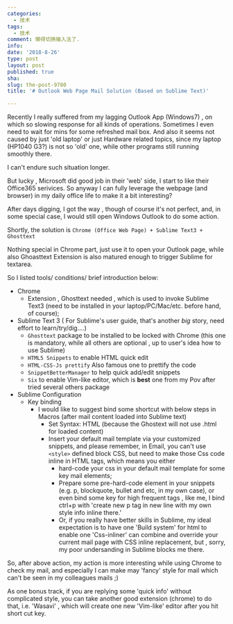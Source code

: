 ```yaml
---
categories:
  - 技术
tags:
  - 技术
comment: 懒得切换输入法了.
info: 
date: '2018-8-26'
type: post
layout: post
published: true
sha: 
slug: the-post-9780
title: '# Outlook Web Page Mail Solution (Based on Sublime Text)'

---
```



Recently I really suffered from my lagging Outlook App (Windows7) , on which so slowing response for all kinds of operations. Sometimes I even need to wait for mins for some refreshed mail box. And also it seems not caused by just 'old laptop' or just Hardware related topics, since my laptop (HP1040 G3?) is not so 'old' one, while other programs still running smoothly there.

I can't endure such situation longer.

But lucky , Microsoft did good job in their 'web' side, I start to like their Office365 serivices. So anyway I can fully leverage the webpage (and browser) in my daily office life to make it a bit interesting?

After days digging, I got the way , though of course it's not perfect, and, in some special case, I would still open Windows Outlook to do some action.

Shortly, the solution is `Chrome (Office Web Page) + Sublime Text3 + Ghosttext`

Nothing special in Chrome part, just use it to open your Outlook page, while also Ghoasttext Extension is also matured enough to trigger Sublime for textarea.

So I listed tools/ conditions/ brief introduction below:

- Chrome
  - Extension , Ghosttext needed , which is used to invoke Sublime Text3 (need to be installed in your laptop/PC/Mac/etc. before hand, of course);
- Sublime Text 3 ( For Sublime's user guide, that's another *big* story, need effort to learn/try/dig....)
  - `Ghosttext` package to be installed to be locked with Chrome (this one is mandatory, while all others are optional , up to user's idea how to use Sublime)
  - `HTML5 Snippets` to enable HTML quick edit
  - `HTML-CSS-Js prettify` Also famous one to prettify the code
  - `SnippetBetterManager` to help quick add/edit snippets
  - `Six` to enable Vim-like editor, which is **best** one from my Pov after tried several others package
- Sublime Configuration
  - Key binding
    - I would like to suggest bind some shortcut with below steps in Macros (after mail content loaded into Sublime text)
      - Set Syntax: HTML (because the Ghostext will not use .html for loaded content)
      - Insert your default mail template via your customized snippets, and please remember, in Email, you can't use `<style>` defined block CSS, but need to make those Css code inline in HTML tags, which means you either 
        - hard-code your css in your default mail template for some key mail elements;
        - Prepare some pre-hard-code element in your snippets (e.g. p, blockquote, bullet and etc, in my own case), or even bind some key for high frequent tags , like me, I bind ctrl+p with 'create new p tag in new line with my own style info inline there.'
        - Or, if you really have better skills in Sublime, my ideal expectation is to have one 'Build system' for html to enable one 'Css-inliner' can combine and override your current mail page with CSS inline replacement, but , sorry, my poor undersanding in Sublime blocks me there.

So, after above action, my action is more interesting while using Chrome to check my mail, and especially I can make may 'fancy' style for mail which can't be seen in my colleagues mails ;)

As one bonus track, if you are replying some 'quick info' without complicated style, you can take another good extension (chrome) to do that, i.e. 'Wasavi' , which will create one new 'Vim-like' editor after you hit short cut key.





